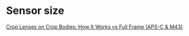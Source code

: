 # Sensor size

[Crop Lenses on Crop Bodies: How It Works vs Full Frame (APS-C & M43)](https://youtu.be/LxZe4MuM8_Q)